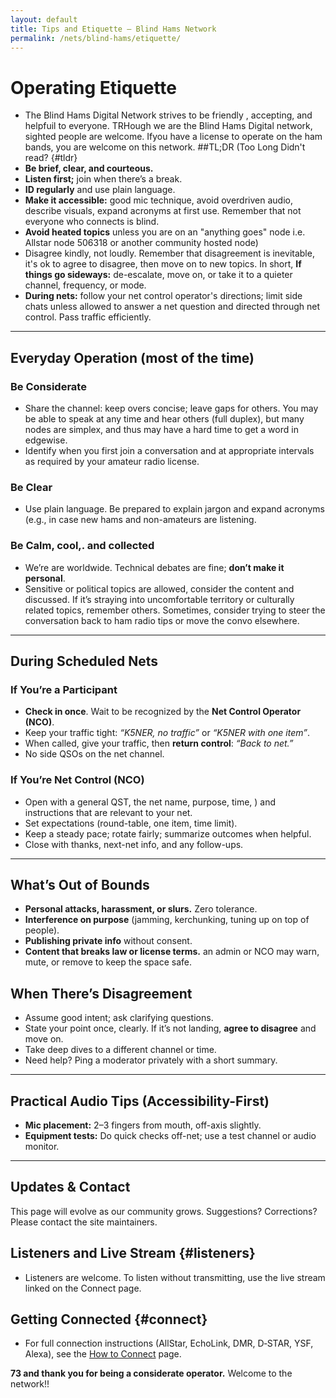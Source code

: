 ```yaml
---
layout: default
title: Tips and Etiquette — Blind Hams Network
permalink: /nets/blind-hams/etiquette/
---
```


# Operating Etiquette
- The Blind Hams Digital Network strives to be friendly , accepting, and helpfuil to everyone. TRHough we are the Blind Hams Digital network, sighted people are welcome.  Ifyou have a license to operate on the ham bands, you are welcome on this network.
##TL;DR (Too Long Didn't read? {#tldr}
- **Be brief, clear, and courteous.**
- **Listen first;** join when there’s a break.
- **ID regularly** and use plain language.
- **Make it accessible:** good mic technique, avoid overdriven audio, describe visuals, expand acronyms at first use. Remember that not everyone who connects is blind.
- **Avoid heated topics** unless you are on an "anything goes" node i.e. Allstar node 506318 or another community hosted node)
- Disagree kindly, not loudly. Remember that disagreement is inevitable, it's ok to agree to disagree, then move on to new topics. In short, **If things go sideways:** de-escalate, move on, or take it to a quieter channel, frequency, or mode.
- **During nets:** follow your net control operator's directions; limit side chats unless allowed to answer a net question and directed through net control. Pass traffic efficiently.

---

## Everyday Operation (most of the time)
### Be Considerate
- Share the channel: keep overs concise; leave gaps for others. You may be able to speak at any time and hear others (full duplex), but many nodes are simplex, and thus may have a hard time to get a word in edgewise.
- Identify when you first join a conversation and at appropriate intervals as required  by your amateur radio license.

### Be Clear
- Use plain language. Be prepared to explain jargon and expand acronyms (e.g., in case new hams and non-amateurs are listening.

### Be Calm, cool,. and collected
- We’re are worldwide. Technical debates are fine; **don’t make it personal**.
- Sensitive or political topics are allowed, consider the content and discussed. If it’s straying into uncomfortable territory or culturally related topics, remember others. Sometimes, consider trying to steer the conversation back to ham radio tips or move the convo elsewhere.

---

## During Scheduled Nets

### If You’re a Participant
- **Check in once**. Wait to be recognized by the **Net Control Operator (NCO)**.
- Keep your traffic tight: *“K5NER, no traffic”* or *“K5NER with one item”*.
- When called, give your traffic, then **return control**: *“Back to net.”*
- No side QSOs on the net channel.

### If You’re Net Control (NCO)
- Open with a general QST, the net name, purpose, time, ) and instructions that are relevant to your net.
- Set expectations (round-table, one item, time limit).
- Keep a steady pace; rotate fairly; summarize outcomes when helpful.
- Close with thanks, next-net info, and any follow-ups.

---

## What’s Out of Bounds

- **Personal attacks, harassment, or slurs.** Zero tolerance.
- **Interference on purpose** (jamming, kerchunking, tuning up on top of people).
- **Publishing private info** without consent.
- **Content that breaks law or license terms.** 
an admin or NCO may warn, mute, or remove to keep the space safe.

## When There’s Disagreement

- Assume good intent; ask clarifying questions.
- State your point once, clearly. If it’s not landing, **agree to disagree** and move on.
- Take deep dives to a different channel or time.
- Need help? Ping a moderator privately with a short summary.

---

## Practical Audio Tips (Accessibility-First)

- **Mic placement:** 2–3 fingers from mouth, off-axis slightly.
- **Equipment tests:** Do quick checks off-net; use a test channel or audio monitor.

---

## Updates & Contact

This page will evolve as our community grows. Suggestions? Corrections? Please contact the site maintainers.

## Listeners and Live Stream {#listeners}
- Listeners are welcome. To listen without transmitting, use the live stream linked on the Connect page.

## Getting Connected {#connect}
- For full connection instructions (AllStar, EchoLink, DMR, D‑STAR, YSF, Alexa), see the
  <a href="/nets/blind-hams/connect/">How to Connect</a> page.

**73 and thank you for being a considerate operator.** Welcome to the network!!